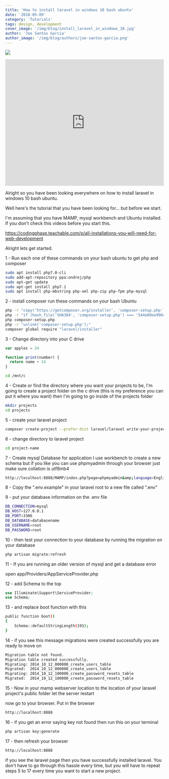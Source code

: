 ```yaml
---
title: 'How to install laravel in windows 10 bash ubuntu'
date: '2018-05-09'
category: 'Tutorials'
tags: design, development
cover_image: '/img/blog/install_laravel_in_windows_10.jpg'
author: 'Joe Santos Garcia'
author_image: '/img/blog/authors/joe-santos-garcia.png'
---
```


![](/content/images/image-5.jpg)

<iframe src="https://www.youtube.com/embed/xt0iUBjL2JI" width="100%" height="400" frameborder="0" allowfullscreen="allowfullscreen"></iframe>

Alright so you have been looking everywhere on how to install laravel in windows 10 bash ubuntu.

Well here's the tutorial that you have been looking for... but before we start.

I'm assuming that you have MAMP, mysql workbench and Ubuntu installed. If you don't check this videos before you start this.

<a href="https://codingphase.teachable.com/p/all-installations-you-will-need-for-web-development">https://codingphase.teachable.com/p/all-installations-you-will-need-for-web-development</a>

Alright lets get started.

1 - Run each one of these commands on your bash ubuntu to get php and composer

```bash
sudo apt install php7.0-cli
sudo add-apt-repository ppa:ondrej/php
sudo apt-get update
sudo apt-get install php7.1
sudo apt install php-mbstring php-xml php-zip php-fpm php-mysql
```

2 - install composer run these commands on your bash Ubuntu

```bash
php -r "copy('https://getcomposer.org/installer', 'composer-setup.php');"
php -r "if (hash_file('SHA384', 'composer-setup.php') === '544e09ee996cdf60ece3804abc52599c22b1f40f4323403c44d44fdfdd586475ca9813a858088ffbc1f233e9b180f061') { echo 'Installer verified'; } else { echo 'Installer corrupt'; unlink('composer-setup.php'); } echo PHP_EOL;"
php composer-setup.php
php -r "unlink('composer-setup.php');"
composer global require "laravel/installer"
```

3 - Change directory into your C drive

```javascript
var apples = 24

function print(number) {
  return name + 24
}
```

```bash
cd /mnt/c
```

4 - Create or find the directory where you want your projects to be, I'm going to create a project folder on the c drive (this is my preference you can put it where you want) then I'm going to go inside of the projects folder

```bash
mkdir projects
cd projects
```

5 - create your laravel project

```bash
composer create-project --prefer-dist laravel/laravel write-your-project-name-here
```

6 - change directory to laravel project

```bash
cd project-name
```

7 - Create mysql Database for application I use workbench to create a new schema but if you like you can use phpmyadmin through your browser just make sure collation is utf8mb4

```bash
http://localhost:8888/MAMP/index.php?page=phpmyadmin&amp;language=English
```

8 - Copy the ".env.example" in your laravel root to a new file called ".env"

9 - put your database information on the .env file

```bash
DB_CONNECTION=mysql
DB_HOST=127.0.0.1
DB_PORT=3306
DB_DATABASE=databasename
DB_USERNAME=root
DB_PASSWORD=root
```

10 - then test your connection to your database by running the migration on your database

```bash
php artisan migrate:refresh
```

11 - If you are running an older version of mysql and get a database error

open app/Providers/AppServiceProvider.php

12 - add Schema to the top

```php
use Illuminate\Support\ServiceProvider;
use Schema;
```

13 - and replace boot function with this

```bash
public function boot()
{
    Schema::defaultStringLength(191);
}
```

14 - if you see this message migrations were created successfully you are ready to move on

```bash
Migration table not found.
Migration table created successfully.
Migrating: 2014_10_12_000000_create_users_table
Migrated:  2014_10_12_000000_create_users_table
Migrating: 2014_10_12_100000_create_password_resets_table
Migrated:  2014_10_12_100000_create_password_resets_table
```

15 - Now in your mamp webserver location to the location of your laravel project's public folder let the server restart

now go to your browser. Put in the browser

```bash
http://localhost:8888
```

16 - if you get an error saying key not found then run this on your terminal

```bash
php artisan key:generate
```

17 - then refresh your browser

```bash
http://localhost:8888
```

if you see the laravel page then you have successfully installed laravel. You don't have to go through this hassle every time, but you will have to repeat steps 5 to 17 every time you want to start a new project.
